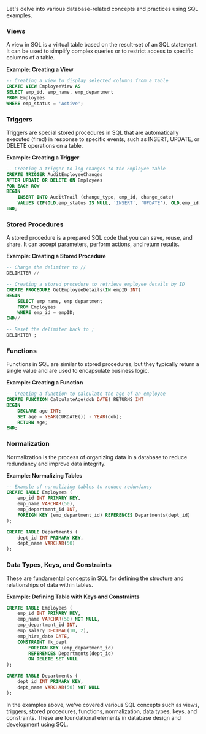 Let's delve into various database-related concepts and practices using SQL examples.

### Views
A view in SQL is a virtual table based on the result-set of an SQL statement. It can be used to simplify complex queries or to restrict access to specific columns of a table.

**Example: Creating a View**
```sql
-- Creating a view to display selected columns from a table
CREATE VIEW EmployeeView AS
SELECT emp_id, emp_name, emp_department
FROM Employees
WHERE emp_status = 'Active';
```

### Triggers
Triggers are special stored procedures in SQL that are automatically executed (fired) in response to specific events, such as INSERT, UPDATE, or DELETE operations on a table.

**Example: Creating a Trigger**
```sql
-- Creating a trigger to log changes to the Employee table
CREATE TRIGGER AuditEmployeeChanges
AFTER UPDATE OR DELETE ON Employees
FOR EACH ROW
BEGIN
    INSERT INTO AuditTrail (change_type, emp_id, change_date)
    VALUES (IF(OLD.emp_status IS NULL, 'INSERT', 'UPDATE'), OLD.emp_id, NOW());
END;
```

### Stored Procedures
A stored procedure is a prepared SQL code that you can save, reuse, and share. It can accept parameters, perform actions, and return results.

**Example: Creating a Stored Procedure**
```sql
-- Change the delimiter to //
DELIMITER //

-- Creating a stored procedure to retrieve employee details by ID
CREATE PROCEDURE GetEmployeeDetails(IN empID INT)
BEGIN
    SELECT emp_name, emp_department
    FROM Employees
    WHERE emp_id = empID;
END//

-- Reset the delimiter back to ;
DELIMITER ;
```

### Functions
Functions in SQL are similar to stored procedures, but they typically return a single value and are used to encapsulate business logic.

**Example: Creating a Function**
```sql
-- Creating a function to calculate the age of an employee
CREATE FUNCTION CalculateAge(dob DATE) RETURNS INT
BEGIN
    DECLARE age INT;
    SET age = YEAR(CURDATE()) - YEAR(dob);
    RETURN age;
END;
```

### Normalization
Normalization is the process of organizing data in a database to reduce redundancy and improve data integrity.

**Example: Normalizing Tables**
```sql
-- Example of normalizing tables to reduce redundancy
CREATE TABLE Employees (
    emp_id INT PRIMARY KEY,
    emp_name VARCHAR(50),
    emp_department_id INT,
    FOREIGN KEY (emp_department_id) REFERENCES Departments(dept_id)
);

CREATE TABLE Departments (
    dept_id INT PRIMARY KEY,
    dept_name VARCHAR(50)
);
```

### Data Types, Keys, and Constraints
These are fundamental concepts in SQL for defining the structure and relationships of data within tables.

**Example: Defining Table with Keys and Constraints**
```sql
CREATE TABLE Employees (
    emp_id INT PRIMARY KEY,
    emp_name VARCHAR(50) NOT NULL,
    emp_department_id INT,
    emp_salary DECIMAL(10, 2),
    emp_hire_date DATE,
    CONSTRAINT fk_dept
        FOREIGN KEY (emp_department_id)
        REFERENCES Departments(dept_id)
        ON DELETE SET NULL
);

CREATE TABLE Departments (
    dept_id INT PRIMARY KEY,
    dept_name VARCHAR(50) NOT NULL
);
```

In the examples above, we've covered various SQL concepts such as views, triggers, stored procedures, functions, normalization, data types, keys, and constraints. These are foundational elements in database design and development using SQL.
